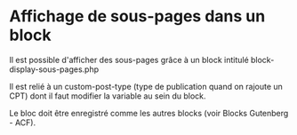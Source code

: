 # Affichage de sous-pages dans un block

Il est possible d'afficher des sous-pages grâce à un block intitulé block-display-sous-pages.php

Il est relié à un custom-post-type (type de publication quand on rajoute un CPT) dont il faut modifier la variable au sein du block.

Le bloc doit être enregistré comme les autres blocks (voir Blocks Gutenberg - ACF).
